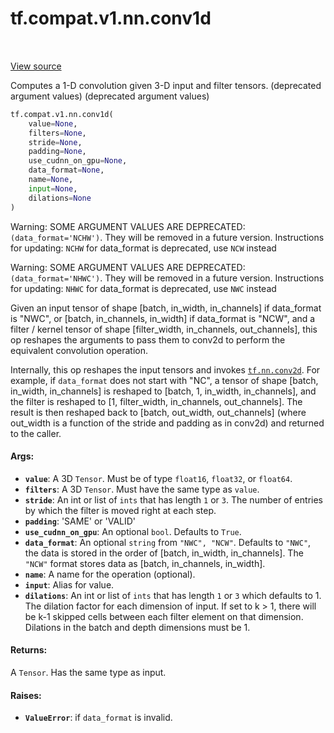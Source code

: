 <div itemscope itemtype="http://developers.google.com/ReferenceObject">
<meta itemprop="name" content="tf.compat.v1.nn.conv1d" />
<meta itemprop="path" content="Stable" />
</div>

# tf.compat.v1.nn.conv1d

<!-- Insert buttons and diff -->

<table class="tfo-notebook-buttons tfo-api" align="left">
</table>

<a target="_blank" href="/code/stable/tensorflow/python/ops/nn_ops.py">View source</a>



Computes a 1-D convolution given 3-D input and filter tensors. (deprecated argument values) (deprecated argument values)

``` python
tf.compat.v1.nn.conv1d(
    value=None,
    filters=None,
    stride=None,
    padding=None,
    use_cudnn_on_gpu=None,
    data_format=None,
    name=None,
    input=None,
    dilations=None
)
```



<!-- Placeholder for "Used in" -->

Warning: SOME ARGUMENT VALUES ARE DEPRECATED: `(data_format='NCHW')`. They will be removed in a future version.
Instructions for updating:
`NCHW` for data_format is deprecated, use `NCW` instead

Warning: SOME ARGUMENT VALUES ARE DEPRECATED: `(data_format='NHWC')`. They will be removed in a future version.
Instructions for updating:
`NHWC` for data_format is deprecated, use `NWC` instead

Given an input tensor of shape
  [batch, in_width, in_channels]
if data_format is "NWC", or
  [batch, in_channels, in_width]
if data_format is "NCW",
and a filter / kernel tensor of shape
[filter_width, in_channels, out_channels], this op reshapes
the arguments to pass them to conv2d to perform the equivalent
convolution operation.

Internally, this op reshapes the input tensors and invokes <a href="../../../../tf/nn/conv2d.md"><code>tf.nn.conv2d</code></a>.
For example, if `data_format` does not start with "NC", a tensor of shape
  [batch, in_width, in_channels]
is reshaped to
  [batch, 1, in_width, in_channels],
and the filter is reshaped to
  [1, filter_width, in_channels, out_channels].
The result is then reshaped back to
  [batch, out_width, out_channels]
\(where out_width is a function of the stride and padding as in conv2d\) and
returned to the caller.

#### Args:


* <b>`value`</b>: A 3D `Tensor`.  Must be of type `float16`, `float32`, or `float64`.
* <b>`filters`</b>: A 3D `Tensor`.  Must have the same type as `value`.
* <b>`stride`</b>: An int or list of `ints` that has length `1` or `3`.  The number of
  entries by which the filter is moved right at each step.
* <b>`padding`</b>: 'SAME' or 'VALID'
* <b>`use_cudnn_on_gpu`</b>: An optional `bool`.  Defaults to `True`.
* <b>`data_format`</b>: An optional `string` from `"NWC", "NCW"`.  Defaults to `"NWC"`,
  the data is stored in the order of [batch, in_width, in_channels].  The
  `"NCW"` format stores data as [batch, in_channels, in_width].
* <b>`name`</b>: A name for the operation (optional).
* <b>`input`</b>: Alias for value.
* <b>`dilations`</b>: An int or list of `ints` that has length `1` or `3` which
  defaults to 1. The dilation factor for each dimension of input. If set to
  k > 1, there will be k-1 skipped cells between each filter element on that
  dimension. Dilations in the batch and depth dimensions must be 1.


#### Returns:

A `Tensor`.  Has the same type as input.



#### Raises:


* <b>`ValueError`</b>: if `data_format` is invalid.

